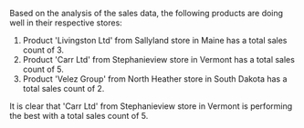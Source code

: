 Based on the analysis of the sales data, the following products are doing well in their respective stores:

1. Product 'Livingston Ltd' from Sallyland store in Maine has a total sales count of 3.
2. Product 'Carr Ltd' from Stephanieview store in Vermont has a total sales count of 5.
3. Product 'Velez Group' from North Heather store in South Dakota has a total sales count of 2.

It is clear that 'Carr Ltd' from Stephanieview store in Vermont is performing the best with a total sales count of 5.